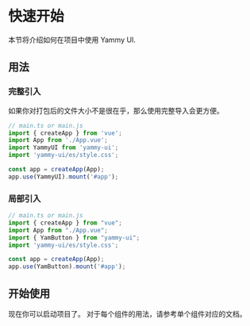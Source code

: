 # 快速开始

本节将介绍如何在项目中使用 Yammy UI.
## 用法
### 完整引入
如果你对打包后的文件大小不是很在乎，那么使用完整导入会更方便。
```ts
// main.ts or main.js
import { createApp } from 'vue';
import App from './App.vue';
import YammyUI from 'yammy-ui';
import 'yammy-ui/es/style.css';

const app = createApp(App);
app.use(YammyUI).mount('#app');
```
### 局部引入
```ts
// main.ts or main.js
import { createApp } from "vue";
import App from "./App.vue";
import { YamButton } from "yammy-ui";
import 'yammy-ui/es/style.css';

const app = createApp(App);
app.use(YamButton).mount('#app');
```

## 开始使用
现在你可以启动项目了。 对于每个组件的用法，请参考单个组件对应的文档。